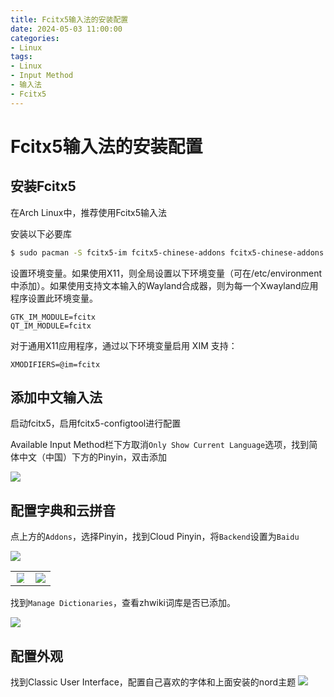 ```yaml
---
title: Fcitx5输入法的安装配置
date: 2024-05-03 11:00:00
categories:
- Linux
tags:
- Linux
- Input Method
- 输入法
- Fcitx5
---
```



# Fcitx5输入法的安装配置

## 安装Fcitx5

在Arch Linux中，推荐使用Fcitx5输入法

<!-- more-->

安装以下必要库

```sh
$ sudo pacman -S fcitx5-im fcitx5-chinese-addons fcitx5-chinese-addons fcitx5-pinyin-zhwiki   # 输入法框架      输入法中文组件      词库
```

设置环境变量。如果使用X11，则全局设置以下环境变量（可在/etc/environment中添加）。如果使用支持文本输入的Wayland合成器，则为每一个Xwayland应用程序设置此环境变量。

```environment /etc/environment
GTK_IM_MODULE=fcitx
QT_IM_MODULE=fcitx
```

对于通用X11应用程序，通过以下环境变量启用 XIM 支持：

```environment /etc/environment
XMODIFIERS=@im=fcitx
```

## 添加中文输入法

启动fcitx5，启用fcitx5-configtool进行配置

Available Input Method栏下方取消`Only Show Current Language`选项，找到简体中文（中国）下方的Pinyin，双击添加

<img src="Add_Pinyin.png" style="max-width:70%">

## 配置字典和云拼音


点上方的`Addons`，选择Pinyin，找到Cloud Pinyin，将`Backend`设置为`Baidu`

<img src="Fcitx5_Pinyin_Configure.png" style="max-width:70%">

<table>
    <tr>
        <td><center><img src="Cloud_Pinyin_1.png" style="max-width:80%">
        <td><center><img src="Cloud_Pinyin_Baidu.png" style="max-width:100%">
    </tr>
</table>

找到`Manage Dictionaries`，查看zhwiki词库是否已添加。

<img src="Dictionaries.png" style="max-width:100%">

## 配置外观

找到Classic User Interface，配置自己喜欢的字体和上面安装的nord主题
<img src="UI_Settings.png" style="max-width:70%">

